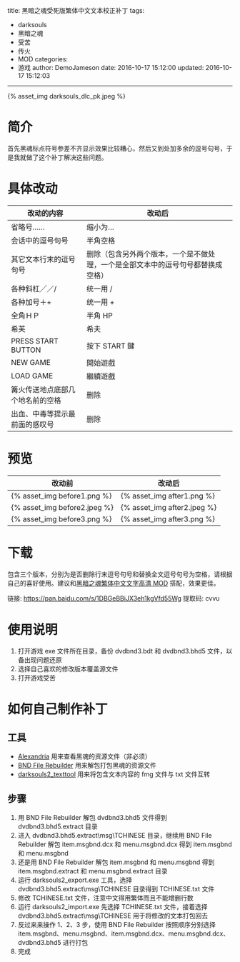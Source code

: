 title: 黑暗之魂受死版繁体中文文本校正补丁
tags:
  - darksouls
  - 黑暗之魂
  - 受苦
  - 传火
  - MOD
categories:
  - 游戏
author: DemoJameson
date: 2016-10-17 15:12:00
updated: 2016-10-17 15:12:03
---
{% asset_img darksouls_dlc_pk.jpeg %}
# 简介

首先黑魂标点符号参差不齐显示效果比较糟心，然后又到处加多余的逗号句号，于是我就做了这个补丁解决这些问题。

<!--more-->

# 具体改动

| **改动的内容**          | **改动后**                                  |
| ------------------ | ---------------------------------------- |
| 省略号……              | 缩小为…                                     |
| 会话中的逗号句号           | 半角空格                                     |
| 其它文本行末的逗号句号        | 删除（包含另外两个版本，一个是不做处理，一个是全部文本中的逗号句号都替换成空格） |
| 各种斜杠╱／/            | 统一用 /                                    |
| 各种加号＋+             | 统一用 +                                    |
| 全角ＨＰ               | 半角 HP                                    |
| 希芙                 | 希夫                                       |
| PRESS START BUTTON | 按下 START 鍵                               |
| NEW GAME           | 開始遊戲                                     |
| LOAD GAME          | 繼續遊戲                                     |
| 篝火传送地点底部几个地名前的空格   | 删除                                       |
| 出血、中毒等提示最前面的感叹号    | 删除                                       |

# 预览

| **改动前**                                  | **改动后**                                  |
| ---------------------------------------- | ---------------------------------------- |
| {% asset_img before1.png %} | {% asset_img after1.png %} |
| {% asset_img before2.jpeg %} | {% asset_img after2.jpeg %} |
| {% asset_img before3.png %} | {% asset_img after3.png %} |

# 下载

包含三个版本，分别为是否删除行末逗号句号和替换全文逗号句号为空格，请根据自己的喜好使用。建议和[黑暗之魂繁体中文文字高清 MOD](/2016/10/17/darksouls-hd-text/) 搭配，效果更佳。

链接: https://pan.baidu.com/s/1DBGeBBiJX3eh1kgVfd55Wg 提取码: cvvu

# 使用说明

1. 打开游戏 exe 文件所在目录，备份 dvdbnd3.bdt 和 dvdbnd3.bhd5 文件，以备出现问题还原
2. 选择自己喜欢的修改版本覆盖源文件
3. 打开游戏受苦

# 如何自己制作补丁

## 工具

- [Alexandria](https://github.com/Burton-Radons/Alexandria?utm_source=cowlevel) 用来查看黑魂的资源文件（非必须）
- [BND File Rebuilder](http://wulf2k.ca/consoles/PS3/DeS/DeS-BNDBuild-2016-04-16-01.rar?utm_source=cowlevel) 用来解包打包黑魂的资源文件
- [darksouls2_texttool](http://zenhax.com/viewtopic.php?f=12&t=1933&utm_source=cowlevel#p11229) 用来将包含文本内容的 fmg 文件与 txt 文件互转

## 步骤

1. 用 BND File Rebuilder 解包 dvdbnd3.bhd5 文件得到 dvdbnd3.bhd5.extract 目录
2. 进入 dvdbnd3.bhd5.extract\msg\TCHINESE 目录，继续用 BND File Rebuilder 解包 item.msgbnd.dcx 和 menu.msgbnd.dcx 得到 item.msgbnd 和 menu.msgbnd
3. 还是用 BND File Rebuilder 解包 item.msgbnd 和 menu.msgbnd 得到 item.msgbnd.extract 和 menu.msgbnd.extract 目录
4. 运行 darksouls2_export.exe 工具，选择 dvdbnd3.bhd5.extract\msg\TCHINESE 目录得到 TCHINESE.txt 文件
5. 修改 TCHINESE.txt 文件，注意中文得用繁体而且不能增删行数
6. 运行 darksouls2_import.exe 先选择 TCHINESE.txt 文件，接着选择 dvdbnd3.bhd5.extract\msg\TCHINESE 用于将修改的文本打包回去
7. 反过来来操作 1、2、3 步，使用 BND File Rebuilder 按照顺序分别选择 item.msgbnd、menu.msgbnd、item.msgbnd.dcx、menu.msgbnd.dcx、dvdbnd3.bhd5 进行打包
8. 完成